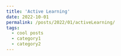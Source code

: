 ```yaml
---
title: 'Active Learning'
date: 2022-10-01
permalink: /posts/2022/01/activeLearning/
tags:
  - cool posts
  - category1
  - category2
---
```

